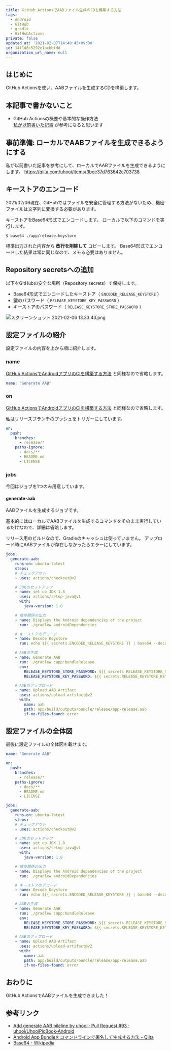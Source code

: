 ```yaml
---
title: GitHub ActionsでAABファイル生成のCDを構築する方法
tags:
  - Android
  - GitHub
  - gradle
  - GitHubActions
private: false
updated_at: '2021-02-07T14:48:45+09:00'
id: 14f1d8c5292e1bcbbfdd
organization_url_name: null
---
```

## はじめに

GitHub Actionsを使い、AABファイルを生成するCDを構築します。

## 本記事で書かないこと

- GitHub Actionsの概要や基本的な操作方法  
[私が以前書いた記事](https://qiita.com/uhooi/items/29664ecf0254eb637951) が参考になると思います

## 事前準備: ローカルでAABファイルを生成できるようにする

私が以前書いた記事を参考にして、ローカルでAABファイルを生成できるようにします。
https://qiita.com/uhooi/items/3bee37d763642c703738

## キーストアのエンコード

2021/02/06現在、GitHubではファイルを安全に管理する方法がないため、機密ファイルは文字列に変換する必要があります。

キーストアをBase64形式でエンコードします。
ローカルで以下のコマンドを実行します。

```shell-session
$ base64 ./app/release.keystore
```

標準出力された内容から __改行を削除して__ コピーします。
Base64形式でエンコードした結果は常に同じなので、メモる必要はありません。

## Repository secretsへの追加

以下をGitHubの安全な場所（Repository secrets）で保持します。

- Base64形式でエンコードしたキーストア（ `ENCODED_RELEASE_KEYSTORE` ）
- 鍵のパスワード（ `RELEASE_KEYSTORE_KEY_PASSWORD` ）
- キーストアのパスワード（ `RELEASE_KEYSTORE_STORE_PASSWORD` ）

![スクリーンショット 2021-02-06 13.33.43.png](https://qiita-image-store.s3.ap-northeast-1.amazonaws.com/0/138245/ab503809-669b-fcca-d3e8-db2649e84a90.png)

## 設定ファイルの紹介

設定ファイルの内容を上から順に紹介します。

### name

[GitHub ActionsでAndroidアプリのCIを構築する方法](https://qiita.com/uhooi/items/70ffe67ba65d33189db2#name) と同様なので省略します。

```yaml:generate-aab.yml
name: "Generate AAB"
```

### on

[GitHub ActionsでAndroidアプリのCIを構築する方法](https://qiita.com/uhooi/items/70ffe67ba65d33189db2#name) と同様なので省略します。

私はリリースブランチのプッシュをトリガーにしています。

```yaml:generate-aab.yml
on:
  push:
    branches:
      - release/*
    paths-ignore:
      - docs/**
      - README.md
      - LICENSE
```

### jobs

今回はジョブを1つのみ用意しています。

#### generate-aab

AABファイルを生成するジョブです。

基本的にはローカルでAABファイルを生成するコマンドをそのまま実行しているだけなので、詳細は省略します。

リリース用のビルドなので、Gradleのキャッシュは使っていません。
アップロード時にAABファイルが存在しなかったらエラーにしています。

```yaml:generate-aab.yml
jobs:
  generate-aab:
    runs-on: ubuntu-latest
    steps:
    # チェックアウト
    - uses: actions/checkout@v2

    # JDKのセットアップ
    - name: set up JDK 1.8
      uses: actions/setup-java@v1
      with:
        java-version: 1.8

    # 依存関係の出力
    - name: Displays the Android dependencies of the project
      run: ./gradlew androidDependencies

    # キーストアのデコード
    - name: Decode Keystore
      run: echo ${{ secrets.ENCODED_RELEASE_KEYSTORE }} | base64 --decode > ./app/release.keystore

    # AABの生成
    - name: Generate AAB
      run: ./gradlew :app:bundleRelease
      env:
        RELEASE_KEYSTORE_STORE_PASSWORD: ${{ secrets.RELEASE_KEYSTORE_STORE_PASSWORD }}
        RELEASE_KEYSTORE_KEY_PASSWORD: ${{ secrets.RELEASE_KEYSTORE_KEY_PASSWORD }}

    # AABのアップロード
    - name: Upload AAB Artifact
      uses: actions/upload-artifact@v2
      with:
        name: aab
        path: app/build/outputs/bundle/release/app-release.aab
        if-no-files-found: error
```


## 設定ファイルの全体図

最後に設定ファイルの全体図を載せます。

```yaml:generate-aab.yml
name: "Generate AAB"

on:
  push:
    branches:
      - release/*
    paths-ignore:
      - docs/**
      - README.md
      - LICENSE

jobs:
  generate-aab:
    runs-on: ubuntu-latest
    steps:
    # チェックアウト
    - uses: actions/checkout@v2

    # JDKのセットアップ
    - name: set up JDK 1.8
      uses: actions/setup-java@v1
      with:
        java-version: 1.8

    # 依存関係の出力
    - name: Displays the Android dependencies of the project
      run: ./gradlew androidDependencies

    # キーストアのデコード
    - name: Decode Keystore
      run: echo ${{ secrets.ENCODED_RELEASE_KEYSTORE }} | base64 --decode > ./app/release.keystore

    # AABの生成
    - name: Generate AAB
      run: ./gradlew :app:bundleRelease
      env:
        RELEASE_KEYSTORE_STORE_PASSWORD: ${{ secrets.RELEASE_KEYSTORE_STORE_PASSWORD }}
        RELEASE_KEYSTORE_KEY_PASSWORD: ${{ secrets.RELEASE_KEYSTORE_KEY_PASSWORD }}

    # AABのアップロード
    - name: Upload AAB Artifact
      uses: actions/upload-artifact@v2
      with:
        name: aab
        path: app/build/outputs/bundle/release/app-release.aab
        if-no-files-found: error
```

## おわりに

GitHub ActionsでAABファイルを生成できました！

## 参考リンク

- [Add generate AAB pileline by uhooi · Pull Request #93 · uhooi/UhooiPicBook-Android](https://github.com/uhooi/UhooiPicBook-Android/pull/93)
- [Android App Bundleをコマンドラインで署名して生成する方法 - Qiita](https://qiita.com/uhooi/items/3bee37d763642c703738)
- [Base64 - Wikipedia](https://ja.wikipedia.org/wiki/Base64)
